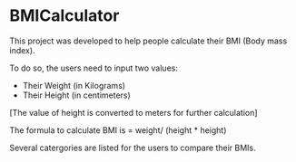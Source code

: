 # BMICalculator
This project was developed to help people calculate their BMI (Body mass index).

To do so, the users need to input two values:
- Their Weight (in Kilograms)
- Their Height (in centimeters) 

[The value of height is converted to meters for further calculation] 

The formula to calculate BMI is = weight/ (height * height)

Several catergories are listed for the users to compare their BMIs. 
